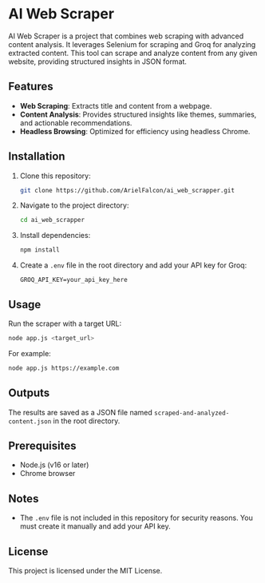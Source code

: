 
# AI Web Scraper

AI Web Scraper is a project that combines web scraping with advanced content analysis. It leverages Selenium for scraping and Groq for analyzing extracted content. This tool can scrape and analyze content from any given website, providing structured insights in JSON format.

## Features

- **Web Scraping**: Extracts title and content from a webpage.
- **Content Analysis**: Provides structured insights like themes, summaries, and actionable recommendations.
- **Headless Browsing**: Optimized for efficiency using headless Chrome.

## Installation

1. Clone this repository:
   ```bash
   git clone https://github.com/ArielFalcon/ai_web_scrapper.git
   ```

2. Navigate to the project directory:
   ```bash
   cd ai_web_scrapper
   ```

3. Install dependencies:
   ```bash
   npm install
   ```

4. Create a `.env` file in the root directory and add your API key for Groq:
   ```env
   GROQ_API_KEY=your_api_key_here
   ```

## Usage

Run the scraper with a target URL:
```bash
node app.js <target_url>
```

For example:
```bash
node app.js https://example.com
```

## Outputs

The results are saved as a JSON file named `scraped-and-analyzed-content.json` in the root directory.

## Prerequisites

- Node.js (v16 or later)
- Chrome browser

## Notes

- The `.env` file is not included in this repository for security reasons. You must create it manually and add your API key.

## License

This project is licensed under the MIT License.
